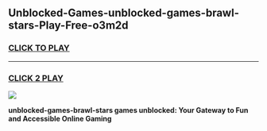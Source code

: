 
## Unblocked-Games-unblocked-games-brawl-stars-Play-Free-o3m2d
<h3>
<a href="https://premium76.site?title=unblocked-games-brawl-stars&ref=15A">CLICK TO PLAY</a></h3>
<hr>

<h3>
<a href="https://premium76.site?title=unblocked-games-brawl-stars&ref=15A">CLICK 2 PLAY</a>
  
</h3>

<a href="https://premium76.site?title=unblocked-games-brawl-stars&ref=15A"><img src="https://clearcache.store/games.png"></a>


**unblocked-games-brawl-stars games unblocked: Your Gateway to Fun and Accessible Online Gaming**
